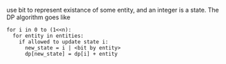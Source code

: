 use bit to represent existance of some entity, and an integer is a state. The DP algorithm goes like
```
for i in 0 to (1<<n):
  for entity in entities:
    if allowed to update state i:
      new_state = i | <bit by entity>
      dp[new_state] = dp[i] + entity

``` 
